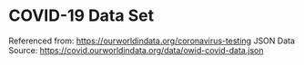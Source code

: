 # COVID-19 Data Set

Referenced from: https://ourworldindata.org/coronavirus-testing
JSON Data Source: https://covid.ourworldindata.org/data/owid-covid-data.json

